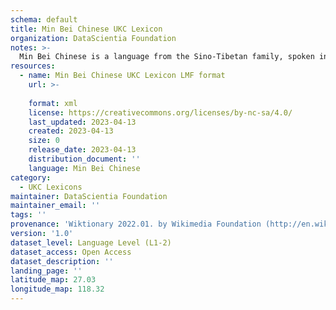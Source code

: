 ```yaml
---
schema: default
title: Min Bei Chinese UKC Lexicon
organization: DataScientia Foundation
notes: >-
  Min Bei Chinese is a language from the Sino-Tibetan family, spoken in Eurasia. The UKC Lexicon of Min Bei Chinese is represented as a lexico-semantic network. It consists of words, word senses, synsets, as well as sense-level and synset-level relationships.
resources:
  - name: Min Bei Chinese UKC Lexicon LMF format
    url: >-
      
    format: xml
    license: https://creativecommons.org/licenses/by-nc-sa/4.0/
    last_updated: 2023-04-13
    created: 2023-04-13
    size: 0
    release_date: 2023-04-13
    distribution_document: ''
    language: Min Bei Chinese
category:
  - UKC Lexicons
maintainer: DataScientia Foundation
maintainer_email: ''
tags: ''
provenance: 'Wiktionary 2022.01. by Wikimedia Foundation (http://en.wiktionary.org); Princeton WordNet 2.1 by Princeton University (https://wordnet.princeton.edu)'
version: '1.0'
dataset_level: Language Level (L1-2)
dataset_access: Open Access
dataset_description: ''
landing_page: ''
latitude_map: 27.03
longitude_map: 118.32
---
```


